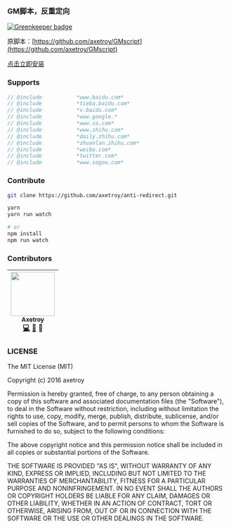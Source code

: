### GM脚本，反重定向

[![Greenkeeper badge](https://badges.greenkeeper.io/axetroy/anti-redirect.svg)](https://greenkeeper.io/)

原脚本：[https://github.com/axetroy/GMscript](https://github.com/axetroy/GMscript)

[点击立即安装](https://github.com/axetroy/anti-redirect/raw/master/dist/anti-redirect.min.user.js)

### Supports

```javascript
// @include           *www.baidu.com*
// @include           *tieba.baidu.com*
// @include           *v.baidu.com*
// @include           *www.google.*
// @include           *www.so.com*
// @include           *www.zhihu.com*
// @include           *daily.zhihu.com*
// @include           *zhuanlan.zhihu.com*
// @include           *weibo.com*
// @include           *twitter.com*
// @include           *www.sogou.com*
```

### Contribute

```bash
git clone https://github.com/axetroy/anti-redirect.git

yarn
yarn run watch

# or 
npm install
npm run watch
```

### Contributors

<!-- ALL-CONTRIBUTORS-LIST:START - Do not remove or modify this section -->
| [<img src="https://avatars1.githubusercontent.com/u/9758711?v=3" width="100px;"/><br /><sub>Axetroy</sub>](http://axetroy.github.io)<br />[💻](https://github.com/gpmer/gpm.js/commits?author=axetroy) [🐛](https://github.com/gpmer/gpm.js/issues?q=author%3Aaxetroy) 🎨 |
| :---: |
<!-- ALL-CONTRIBUTORS-LIST:END -->

### LICENSE

The MIT License (MIT)

Copyright (c) 2016 axetroy

Permission is hereby granted, free of charge, to any person obtaining a copy
of this software and associated documentation files (the "Software"), to deal
in the Software without restriction, including without limitation the rights
to use, copy, modify, merge, publish, distribute, sublicense, and/or sell
copies of the Software, and to permit persons to whom the Software is
furnished to do so, subject to the following conditions:

The above copyright notice and this permission notice shall be included in all
copies or substantial portions of the Software.

THE SOFTWARE IS PROVIDED "AS IS", WITHOUT WARRANTY OF ANY KIND, EXPRESS OR
IMPLIED, INCLUDING BUT NOT LIMITED TO THE WARRANTIES OF MERCHANTABILITY,
FITNESS FOR A PARTICULAR PURPOSE AND NONINFRINGEMENT. IN NO EVENT SHALL THE
AUTHORS OR COPYRIGHT HOLDERS BE LIABLE FOR ANY CLAIM, DAMAGES OR OTHER
LIABILITY, WHETHER IN AN ACTION OF CONTRACT, TORT OR OTHERWISE, ARISING FROM,
OUT OF OR IN CONNECTION WITH THE SOFTWARE OR THE USE OR OTHER DEALINGS IN THE
SOFTWARE.
